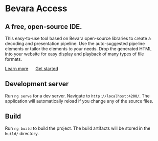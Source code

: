 # Bevara Access
## A free, open-source IDE.
This easy-to-use tool based on Bevara open-source libraries to create a decoding and presentation pipeline. Use the auto-suggested pipeline elements or tailor the elements to your needs. Drop the generated HTML into your website for easy display and playback of many types of file formats.

[Learn more](https://bevara.com/how-it-works/) &nbsp;&nbsp;&nbsp;&nbsp; [Get started](https://bevara.com/documentation/)

## Development server

Run `ng serve` for a dev server. Navigate to `http://localhost:4200/`. The application will automatically reload if you change any of the source files.

## Build

Run `ng build` to build the project. The build artifacts will be stored in the `build/` directory.
